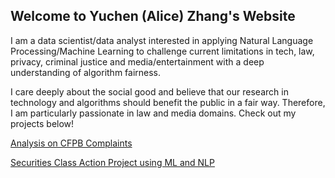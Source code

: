 ## Welcome to Yuchen (Alice) Zhang's Website

I am a data scientist/data analyst interested in applying Natural Language Processing/Machine Learning to challenge current limitations in tech, law, privacy, criminal justice and media/entertainment with a deep understanding of algorithm fairness.

I care deeply about the social good and believe that our research in technology and algorithms should benefit the public in a fair way. Therefore, I am particularly passionate in law and media domains. Check out my projects below!

[Analysis on CFPB Complaints](https://github.com/zycalice/cfpb-complaints)

[Securities Class Action Project using ML and NLP](https://github.com/zycalice/class-action)

